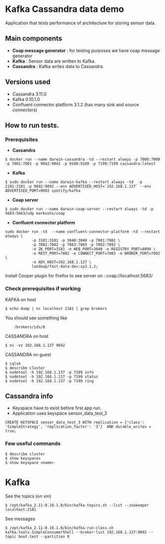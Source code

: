 # Kafka Cassandra data demo

Application that tests performance of architecture for storing sensor data.

## Main components

- **Coap message generator** : for testing purposes we have coap message generator
- **Kafka** : Sensor data are written to Kafka.
- **Cassandra** : Kafka writes data to Cassandra.

## Versions used
- Cassandra 3.11.0 
- Kafka 0.10.1.0
- Confluent connector platform 3.1.2 (has many sink and source connectors)


## How to run tests.

### Prerequisites

- **Cassandra**
```shell
$ docker run --name darwin-cassandra -td --restart always -p 7000:7000 -p 7001:7001 -p 9042:9042 -p 9160:9160 -p 7199:7199 cassandra:latest
```

 - **Kafka**
```shell
$ sudo docker run --name darwin-kafka --restart always -td  -p 2181:2181 -p 9092:9092 --env ADVERTISED_HOST=`192.168.1.137` --env ADVERTISED_PORT=9092 spotify/kafka
```

- **Coap server**
```shell
$ sudo docker run --name darwin-coap-server --restart always -td -p 5683:5683/udp markushx/coap
```

- **Confluent connector platform**
```shell
sudo docker run -td  --name confluent-connector-platform -td --restart always \
            -p 3181:3181 -p 3040:3040 -p 7081:7081 \
            -p 7082:7082 -p 7083:7083 -p 7092:7092 \
            -e ZK_PORT=3181 -e WEB_PORT=3040 -e REGISTRY_PORT=8099 \
            -e REST_PORT=7082 -e CONNECT_PORT=7083 -e BROKER_PORT=7092 \
            -e ADV_HOST=192.168.1.137 \
            landoop/fast-data-dev:cp3.1.2;
```

Install Cooper plugin for firefox to see server on : coap://localhost:5683/

### Check prerequisites if working

KAFKA on host
```shell
$ echo dump | nc localhost 2181 | grep brokers
```
You should see something like 
```shell
	/brokers/ids/0
```

CASSANDRA on host

```shell
$ nc -vz 192.168.1.137 9042 
```

CASSANDRA on guest
```shell
$ cqlsh
$ describe cluster
$ nodetool -h 192.168.1.137 -p 7199 info
$ nodetool -h 192.168.1.137 -p 7199 status
$ nodetool -h 192.168.1.137 -p 7199 ring
```

## Cassandra info

- Keyspace have to exist before first app run.
- Application uses keyspace sensor_data_test_3

```shell
CREATE KEYSPACE sensor_data_test_3 WITH replication = {'class': 'SimpleStrategy', 'replication_factor': '3'}  AND durable_writes = true;
```


### Few useful commands

```shell
$ describe cluster
$ show keyspaces
$ show keyspace <name>
```



# Kafka

See the topics (on vm)
```shell
$ /opt/kafka_2.11-0.10.1.0/bin/kafka-topics.sh --list --zookeeper localhost:2181
```
See messages
```shell
$ /opt/kafka_2.11-0.10.1.0/bin/kafka-run-class.sh kafka.tools.SimpleConsumerShell --broker-list 192.168.1.137:9092 --topic boot.test --partition 0
```
